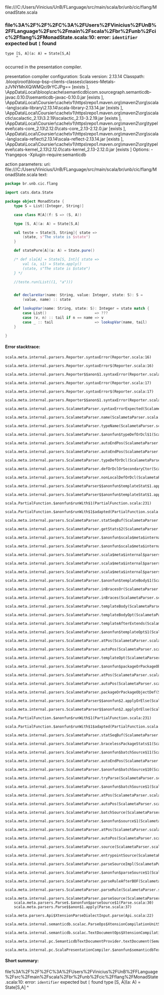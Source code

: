 file:///C:/Users/Vinicius/UnB/FLanguage/src/main/scala/br/unb/cic/flang/MonadState.scala
### file%3A%2F%2F%2FC%3A%2FUsers%2FVinicius%2FUnB%2FFLanguage%2Fsrc%2Fmain%2Fscala%2Fbr%2Funb%2Fcic%2Fflang%2FMonadState.scala:10: error: `identifier` expected but `[` found
    type [S, A](a: A) = State[S,A]
         ^

occurred in the presentation compiler.

presentation compiler configuration:
Scala version: 2.13.14
Classpath:
<WORKSPACE>\.bloop\root\bloop-bsp-clients-classes\classes-Metals-zJVNYMnXQiWMQci9rYCJPg== [exists ], <HOME>\AppData\Local\bloop\cache\semanticdb\com.sourcegraph.semanticdb-javac.0.10.0\semanticdb-javac-0.10.0.jar [exists ], <HOME>\AppData\Local\Coursier\cache\v1\https\repo1.maven.org\maven2\org\scala-lang\scala-library\2.13.14\scala-library-2.13.14.jar [exists ], <HOME>\AppData\Local\Coursier\cache\v1\https\repo1.maven.org\maven2\org\scalactic\scalactic_2.13\3.2.19\scalactic_2.13-3.2.19.jar [exists ], <HOME>\AppData\Local\Coursier\cache\v1\https\repo1.maven.org\maven2\org\typelevel\cats-core_2.13\2.12.0\cats-core_2.13-2.12.0.jar [exists ], <HOME>\AppData\Local\Coursier\cache\v1\https\repo1.maven.org\maven2\org\scala-lang\scala-reflect\2.13.14\scala-reflect-2.13.14.jar [exists ], <HOME>\AppData\Local\Coursier\cache\v1\https\repo1.maven.org\maven2\org\typelevel\cats-kernel_2.13\2.12.0\cats-kernel_2.13-2.12.0.jar [exists ]
Options:
-Yrangepos -Xplugin-require:semanticdb


action parameters:
uri: file:///C:/Users/Vinicius/UnB/FLanguage/src/main/scala/br/unb/cic/flang/MonadState.scala
text:
```scala
package br.unb.cic.flang

import cats.data.State

package object MonadState {
    type S = List[(Integer, String)]

    case class M[A](f: S => (S, A))

    type [S, A](a: A) = State[S,A]

    val teste = State[S, String]{ state =>
        (state, s"The state is $state")
    }

    def statePure[A](a: A) = State.pure()

    /* def sla[A] = State[S, Int]{ state =>
        val (a, s1) = State.apply()
        (state, s"The state is $state")
    } */

    //teste.run(List((1, "a")))


    def declareVar(name: String, value: Integer, state: S): S =
        (value, name) :: state

    def lookupVar(name: String, state: S): Integer = state match {
        case List()                      => ???
        case (v, n) :: tail if n == name => v
        case _ :: tail                   => lookupVar(name, tail)
    }

}

```



#### Error stacktrace:

```
scala.meta.internal.parsers.Reporter.syntaxError(Reporter.scala:16)
	scala.meta.internal.parsers.Reporter.syntaxError$(Reporter.scala:16)
	scala.meta.internal.parsers.Reporter$$anon$1.syntaxError(Reporter.scala:22)
	scala.meta.internal.parsers.Reporter.syntaxError(Reporter.scala:17)
	scala.meta.internal.parsers.Reporter.syntaxError$(Reporter.scala:17)
	scala.meta.internal.parsers.Reporter$$anon$1.syntaxError(Reporter.scala:22)
	scala.meta.internal.parsers.ScalametaParser.syntaxErrorExpected(ScalametaParser.scala:387)
	scala.meta.internal.parsers.ScalametaParser.name(ScalametaParser.scala:1131)
	scala.meta.internal.parsers.ScalametaParser.typeName(ScalametaParser.scala:1135)
	scala.meta.internal.parsers.ScalametaParser.$anonfun$typeDefOrDcl$1(ScalametaParser.scala:3543)
	scala.meta.internal.parsers.ScalametaParser.autoEndPos(ScalametaParser.scala:366)
	scala.meta.internal.parsers.ScalametaParser.autoEndPos(ScalametaParser.scala:371)
	scala.meta.internal.parsers.ScalametaParser.typeDefOrDcl(ScalametaParser.scala:3537)
	scala.meta.internal.parsers.ScalametaParser.defOrDclOrSecondaryCtor(ScalametaParser.scala:3305)
	scala.meta.internal.parsers.ScalametaParser.nonLocalDefOrDcl(ScalametaParser.scala:3283)
	scala.meta.internal.parsers.ScalametaParser$$anonfun$templateStat$1.applyOrElse(ScalametaParser.scala:4137)
	scala.meta.internal.parsers.ScalametaParser$$anonfun$templateStat$1.applyOrElse(ScalametaParser.scala:4134)
	scala.PartialFunction.$anonfun$runWith$1(PartialFunction.scala:231)
	scala.PartialFunction.$anonfun$runWith$1$adapted(PartialFunction.scala:230)
	scala.meta.internal.parsers.ScalametaParser.statSeqBuf(ScalametaParser.scala:4094)
	scala.meta.internal.parsers.ScalametaParser.getStats$2(ScalametaParser.scala:4124)
	scala.meta.internal.parsers.ScalametaParser.$anonfun$scala$meta$internal$parsers$ScalametaParser$$templateStatSeq$3(ScalametaParser.scala:4125)
	scala.meta.internal.parsers.ScalametaParser.$anonfun$scala$meta$internal$parsers$ScalametaParser$$templateStatSeq$3$adapted(ScalametaParser.scala:4123)
	scala.meta.internal.parsers.ScalametaParser.scala$meta$internal$parsers$ScalametaParser$$listBy(ScalametaParser.scala:555)
	scala.meta.internal.parsers.ScalametaParser.scala$meta$internal$parsers$ScalametaParser$$templateStatSeq(ScalametaParser.scala:4123)
	scala.meta.internal.parsers.ScalametaParser.scala$meta$internal$parsers$ScalametaParser$$templateStatSeq(ScalametaParser.scala:4115)
	scala.meta.internal.parsers.ScalametaParser.$anonfun$templateBody$1(ScalametaParser.scala:3993)
	scala.meta.internal.parsers.ScalametaParser.inBracesOr(ScalametaParser.scala:254)
	scala.meta.internal.parsers.ScalametaParser.inBraces(ScalametaParser.scala:250)
	scala.meta.internal.parsers.ScalametaParser.templateBody(ScalametaParser.scala:3993)
	scala.meta.internal.parsers.ScalametaParser.templateBodyOpt(ScalametaParser.scala:3996)
	scala.meta.internal.parsers.ScalametaParser.templateAfterExtends(ScalametaParser.scala:3947)
	scala.meta.internal.parsers.ScalametaParser.$anonfun$templateOpt$1(ScalametaParser.scala:3988)
	scala.meta.internal.parsers.ScalametaParser.atPos(ScalametaParser.scala:319)
	scala.meta.internal.parsers.ScalametaParser.autoPos(ScalametaParser.scala:363)
	scala.meta.internal.parsers.ScalametaParser.templateOpt(ScalametaParser.scala:3980)
	scala.meta.internal.parsers.ScalametaParser.$anonfun$packageOrPackageObjectDef$1(ScalametaParser.scala:4243)
	scala.meta.internal.parsers.ScalametaParser.atPos(ScalametaParser.scala:319)
	scala.meta.internal.parsers.ScalametaParser.autoPos(ScalametaParser.scala:363)
	scala.meta.internal.parsers.ScalametaParser.packageOrPackageObjectDef(ScalametaParser.scala:4241)
	scala.meta.internal.parsers.ScalametaParser$$anonfun$2.applyOrElse(ScalametaParser.scala:4105)
	scala.meta.internal.parsers.ScalametaParser$$anonfun$2.applyOrElse(ScalametaParser.scala:4102)
	scala.PartialFunction.$anonfun$runWith$1(PartialFunction.scala:231)
	scala.PartialFunction.$anonfun$runWith$1$adapted(PartialFunction.scala:230)
	scala.meta.internal.parsers.ScalametaParser.statSeqBuf(ScalametaParser.scala:4094)
	scala.meta.internal.parsers.ScalametaParser.bracelessPackageStats$1(ScalametaParser.scala:4288)
	scala.meta.internal.parsers.ScalametaParser.$anonfun$batchSource$11(ScalametaParser.scala:4300)
	scala.meta.internal.parsers.ScalametaParser.autoEndPos(ScalametaParser.scala:366)
	scala.meta.internal.parsers.ScalametaParser.$anonfun$batchSource$10(ScalametaParser.scala:4300)
	scala.meta.internal.parsers.ScalametaParser.tryParse(ScalametaParser.scala:206)
	scala.meta.internal.parsers.ScalametaParser.$anonfun$batchSource$1(ScalametaParser.scala:4292)
	scala.meta.internal.parsers.ScalametaParser.atPos(ScalametaParser.scala:319)
	scala.meta.internal.parsers.ScalametaParser.autoPos(ScalametaParser.scala:363)
	scala.meta.internal.parsers.ScalametaParser.batchSource(ScalametaParser.scala:4261)
	scala.meta.internal.parsers.ScalametaParser.$anonfun$source$1(ScalametaParser.scala:4255)
	scala.meta.internal.parsers.ScalametaParser.atPos(ScalametaParser.scala:319)
	scala.meta.internal.parsers.ScalametaParser.autoPos(ScalametaParser.scala:363)
	scala.meta.internal.parsers.ScalametaParser.source(ScalametaParser.scala:4255)
	scala.meta.internal.parsers.ScalametaParser.entrypointSource(ScalametaParser.scala:4259)
	scala.meta.internal.parsers.ScalametaParser.parseSourceImpl(ScalametaParser.scala:119)
	scala.meta.internal.parsers.ScalametaParser.$anonfun$parseSource$1(ScalametaParser.scala:116)
	scala.meta.internal.parsers.ScalametaParser.parseRuleAfterBOF(ScalametaParser.scala:58)
	scala.meta.internal.parsers.ScalametaParser.parseRule(ScalametaParser.scala:53)
	scala.meta.internal.parsers.ScalametaParser.parseSource(ScalametaParser.scala:116)
	scala.meta.parsers.Parse$.$anonfun$parseSource$1(Parse.scala:30)
	scala.meta.parsers.Parse$$anon$1.apply(Parse.scala:37)
	scala.meta.parsers.Api$XtensionParseDialectInput.parse(Api.scala:22)
	scala.meta.internal.semanticdb.scalac.ParseOps$XtensionCompilationUnitSource.toSource(ParseOps.scala:15)
	scala.meta.internal.semanticdb.scalac.TextDocumentOps$XtensionCompilationUnitDocument.toTextDocument(TextDocumentOps.scala:179)
	scala.meta.internal.pc.SemanticdbTextDocumentProvider.textDocument(SemanticdbTextDocumentProvider.scala:54)
	scala.meta.internal.pc.ScalaPresentationCompiler.$anonfun$semanticdbTextDocument$1(ScalaPresentationCompiler.scala:462)
```
#### Short summary: 

file%3A%2F%2F%2FC%3A%2FUsers%2FVinicius%2FUnB%2FFLanguage%2Fsrc%2Fmain%2Fscala%2Fbr%2Funb%2Fcic%2Fflang%2FMonadState.scala:10: error: `identifier` expected but `[` found
    type [S, A](a: A) = State[S,A]
         ^